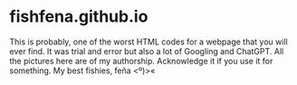 # fishfena.github.io
This is probably, one of the worst HTML codes for a webpage that you will ever find. 
It was  trial and error but also a lot of Googling and ChatGPT. 
All the pictures here are of my authorship. Acknowledge it if you use it for something.
My best fishies, feña 
<º)>« 
